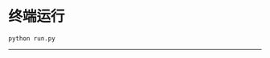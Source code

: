 # 终端运行

```shell
python run.py
```
*****************************************************************************************************************************************************************************************************************************************************************************************************************************************************************************************************************************************************************************************************************************************************************************************************************************************************************************************************************************************************************************************************************************************************************************************************************************************************************************************************************************************************************************************************************************************************************************************************************